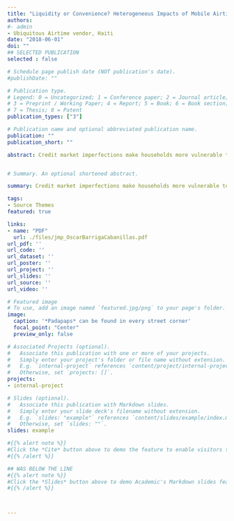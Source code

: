 ```yaml
---
title: "Liquidity or Convenience? Heterogeneous Impacts of Mobile Airtime Loans on Communication Expenditure"
authors: 
#- admin
- Ubiquitous Airtime vendor, Haiti 
date: "2018-06-01"
doi: ""
## SELECTED PUBLICATION
selected : false

# Schedule page publish date (NOT publication's date).
#publishDate: ""

# Publication type.
# Legend: 0 = Uncategorized; 1 = Conference paper; 2 = Journal article;
# 3 = Preprint / Working Paper; 4 = Report; 5 = Book; 6 = Book section;
# 7 = Thesis; 8 = Patent
publication_types: ["3"]

# Publication name and optional abbreviated publication name.
publication: ""
publication_short: ""

abstract: Credit market imperfections make households more vulnerable to shocks and their consumption decisions extremely sensitive the timing of their income. Algorithmic insights from individual meta data have enabled a proliferation of mobile financial services to cellphone users in markets where information asymmetries and high provision costs tend to deter formal financial institutions. As the first such financial product typically offered to new users, airtime loans provide prepaid customers small airtime advances for a fee as an alternative to recharges purchased from network agents. Relying on rich administrative data from a mobile network operator in Haiti, we study the impact of airtime loans on consumer cellphone expenditure and network usage. We find that access to loans increases total communication expenditure by 16% due to a crowding-in of additional network usage. This expenditure response to airtime loans is distinctly heterogeneous. Poorer customers in the lowest tercile of initial expenditure more than double their mobile communication spending when airtime loans become available, while access to loans leaves expenditure of the highest tercile unchanged. These differences in the expenditure impacts of airtime loans exist despite relatively uniform patterns of loan usages between the poor and non-poor. We find suggestive evidence that these differences are driven by distinct motivations for requesting airtime loans $:$ Poorer customers appear to use loans to relax liquidity constraints at critical communication times whereas non-poor customers primarily use these loans for convenience, as it gives them more discretion in when to visit airtime vendors.


# Summary. An optional shortened abstract.

summary: Credit market imperfections make households more vulnerable to shocks and their consumption decisions extremely sensitive the timing of their income. Algorithmic insights from individual meta data have enabled a proliferation of mobile financial services to cellphone users ...

tags:
- Source Themes
featured: true

links:
- name: "PDF"
  url: ./files/jmp_OscarBarrigaCabanillas.pdf
url_pdf: ''
url_code: ''
url_dataset: ''
url_poster: ''
url_project: ''
url_slides: ''
url_source: ''
url_video: ''

# Featured image
# To use, add an image named `featured.jpg/png` to your page's folder. 
image:
  caption: '*Padapaps* can be found in every street corner'
  focal_point: "Center"
  preview_only: false

# Associated Projects (optional).
#   Associate this publication with one or more of your projects.
#   Simply enter your project's folder or file name without extension.
#   E.g. `internal-project` references `content/project/internal-project/index.md`.
#   Otherwise, set `projects: []`.
projects:
- internal-project

# Slides (optional).
#   Associate this publication with Markdown slides.
#   Simply enter your slide deck's filename without extension.
#   E.g. `slides: "example"` references `content/slides/example/index.md`.
#   Otherwise, set `slides: ""`.
slides: example

#{{% alert note %}}
#Click the *Cite* button above to demo the feature to enable visitors to import publication metadata into their reference management software.
#{{% /alert %}}

## WAS BELOW THE LINE
#{{% alert note %}}
#Click the *Slides* button above to demo Academic's Markdown slides feature.
#{{% /alert %}}



---
```


